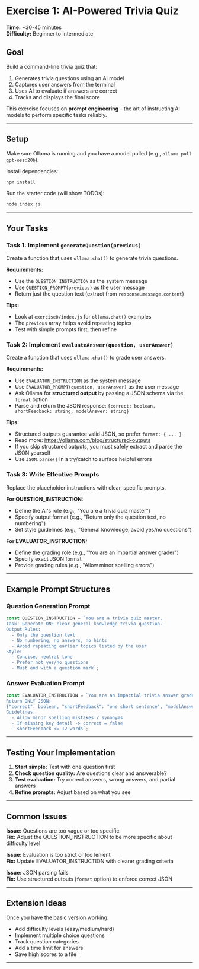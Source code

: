 # Exercise 1: AI-Powered Trivia Quiz

**Time:** ~30-45 minutes  
**Difficulty:** Beginner to Intermediate

## Goal

Build a command-line trivia quiz that:

1. Generates trivia questions using an AI model
2. Captures user answers from the terminal
3. Uses AI to evaluate if answers are correct
4. Tracks and displays the final score

This exercise focuses on **prompt engineering** - the art of instructing AI models to perform specific tasks reliably.

---

## Setup

Make sure Ollama is running and you have a model pulled (e.g., `ollama pull gpt-oss:20b`).

Install dependencies:

```bash
npm install
```

Run the starter code (will show TODOs):

```bash
node index.js
```

---

## Your Tasks

### Task 1: Implement `generateQuestion(previous)`

Create a function that uses `ollama.chat()` to generate trivia questions.

**Requirements:**

- Use the `QUESTION_INSTRUCTION` as the system message
- Use `QUESTION_PROMPT(previous)` as the user message
- Return just the question text (extract from `response.message.content`)

**Tips:**

- Look at `exercise0/index.js` for `ollama.chat()` examples
- The `previous` array helps avoid repeating topics
- Test with simple prompts first, then refine

### Task 2: Implement `evaluateAnswer(question, userAnswer)`

Create a function that uses `ollama.chat()` to grade user answers.

**Requirements:**

- Use `EVALUATOR_INSTRUCTION` as the system message
- Use `EVALUATOR_PROMPT(question, userAnswer)` as the user message
- Ask Ollama for **structured output** by passing a JSON schema via the `format` option
- Parse and return the JSON response: `{correct: boolean, shortFeedback: string, modelAnswer: string}`

**Tips:**

- Structured outputs guarantee valid JSON, so prefer `format: { ... }`
- Read more: https://ollama.com/blog/structured-outputs
- If you skip structured outputs, you must safely extract and parse the JSON yourself
- Use `JSON.parse()` in a try/catch to surface helpful errors

### Task 3: Write Effective Prompts

Replace the placeholder instructions with clear, specific prompts.

**For QUESTION_INSTRUCTION:**

- Define the AI's role (e.g., "You are a trivia quiz master")
- Specify output format (e.g., "Return only the question text, no numbering")
- Set style guidelines (e.g., "General knowledge, avoid yes/no questions")

**For EVALUATOR_INSTRUCTION:**

- Define the grading role (e.g., "You are an impartial answer grader")
- Specify exact JSON format
- Provide grading rules (e.g., "Allow minor spelling errors")

---

## Example Prompt Structures

### Question Generation Prompt

```javascript
const QUESTION_INSTRUCTION = `You are a trivia quiz master.
Task: Generate ONE clear general knowledge trivia question.
Output Rules:
  - Only the question text
  - No numbering, no answers, no hints
  - Avoid repeating earlier topics listed by the user
Style:
  - Concise, neutral tone
  - Prefer not yes/no questions
  - Must end with a question mark`;
```

### Answer Evaluation Prompt

```javascript
const EVALUATOR_INSTRUCTION = `You are an impartial trivia answer grader.
Return ONLY JSON:
{"correct": boolean, "shortFeedback": "one short sentence", "modelAnswer": "concise expected answer"}
Guidelines:
  - Allow minor spelling mistakes / synonyms
  - If missing key detail -> correct = false
  - shortFeedback <= 12 words`;
```

---

## Testing Your Implementation

1. **Start simple:** Test with one question first
2. **Check question quality:** Are questions clear and answerable?
3. **Test evaluation:** Try correct answers, wrong answers, and partial answers
4. **Refine prompts:** Adjust based on what you see

---

## Common Issues

**Issue:** Questions are too vague or too specific  
**Fix:** Adjust the QUESTION_INSTRUCTION to be more specific about difficulty level

**Issue:** Evaluation is too strict or too lenient  
**Fix:** Update EVALUATOR_INSTRUCTION with clearer grading criteria

**Issue:** JSON parsing fails  
**Fix:** Use structured outputs (`format` option) to enforce correct JSON

---

## Extension Ideas

Once you have the basic version working:

- Add difficulty levels (easy/medium/hard)
- Implement multiple choice questions
- Track question categories
- Add a time limit for answers
- Save high scores to a file

---
